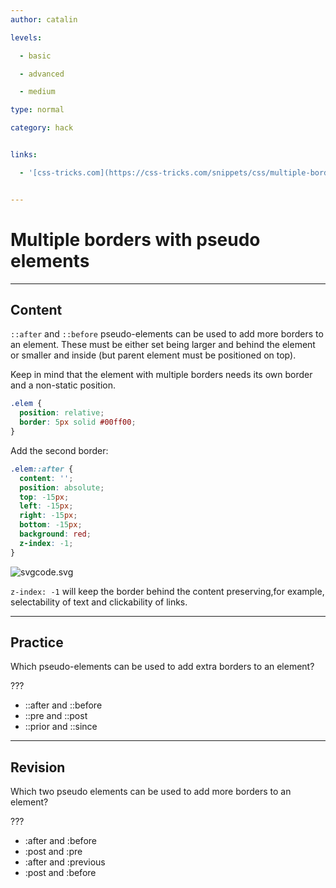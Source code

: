 ```yaml
---
author: catalin

levels:

  - basic

  - advanced

  - medium

type: normal

category: hack


links:

  - '[css-tricks.com](https://css-tricks.com/snippets/css/multiple-borders/){website}'


---
```


# Multiple borders with pseudo elements

---

## Content

`::after` and `::before` pseudo-elements can be used to add more borders to an element.
These must be either set being larger and behind the element or smaller and inside (but parent element must be positioned on top).

Keep in mind that the element with multiple borders needs its own border and a non-static position.

```css
.elem {
  position: relative;
  border: 5px solid #00ff00;
}
```

Add the second border:

```css
.elem::after {
  content: '';
  position: absolute;
  top: -15px;
  left: -15px;
  right: -15px;
  bottom: -15px;
  background: red;
  z-index: -1;
}
```

![svgcode.svg](%3C?xml%20version=%221.0%22%20encoding=%22UTF-8%22%20standalone=%22no%22?%3E%0D%0A%3Csvg%20width=%22100%25%22%20height=%22auto%22%20viewBox=%220%200%20800%20300%22%20%20preserveAspectRatio=%22xMidYMid%20meet%22%20xmlns=%22http://www.w3.org/2000/svg%22%3E%0D%0A%09%3Cg%3E%0D%0A%09%09%3Crect%20x=%220%22%20y=%220%22%20width=%22800px%22%20height=%22300px%22%20fill=%22#596193%22%20/%3E%0D%0A%09%09%3Crect%20x=%22262.5%22%20y=%2262.5%22%20width=%22275px%22%20height=%22175px%22%20fill=%22orangered%22%20/%3E%0D%0A%09%09%3Crect%20x=%22275%22%20y=%2275%22%20width=%22250px%22%20height=%22150px%22%20fill=%22#fff%22%20stroke=%22#52df00%22%20stroke-width=%225%22/%3E%0D%0A%09%09%0D%0A%09%3C/g%3E%0D%0A%3C/svg%3E%09)

`z-index: -1` will keep the border behind the content preserving,for example, selectability of text and clickability of links.

---

## Practice

Which pseudo-elements can be used to add extra borders to an element?

???

- ::after and ::before
- ::pre and ::post
- ::prior and ::since

---

## Revision

Which two pseudo elements can be used to add more borders to an element?

???

- :after and :before
- :post and :pre
- :after and :previous
- :post and :before
